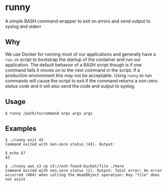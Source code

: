 # runny
A simple BASH command wrapper to exit on errors and send output to syslog and stderr

## Why
We use Docker for running most of our applications and generally have a `run.sh`
script to bootstrap the startup of the container and run our application. The
default behavior of a BASH script though is if one command fails it moves on
to the next command in the script. If a production environment this may not be
acceptable. Using `runny` to run commands will cause the script to exit if the
command returns a non-zero status code and it will also send the code and output
to syslog.

## Usage

```
$ runny /path/to/command args args args
```

## Examples

```
$ ./runny exit 43
Command exited with non-zero status (43). Output:

$ echo $?
43

$ ./runny aws s3 cp s3://not-found-bucket/file ./here
Command exited with non-zero status (1). Output: fatal error: An error occurred (404) when calling the HeadObject operation: Key "file" does not exist
```
